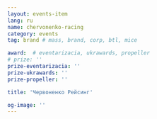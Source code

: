 ```yaml
---
layout: events-item
lang: ru
name: chervonenko-racing
category: events
tag: brand # mass, brand, corp, btl, mice

award:  # eventarizacia, ukrawards, propeller
# prize: ''
prize-eventarizacia: ''
prize-ukrawards: ''
prize-propeller: ''

title: 'Червоненко Рейсинг'

og-image: ''
---
```

